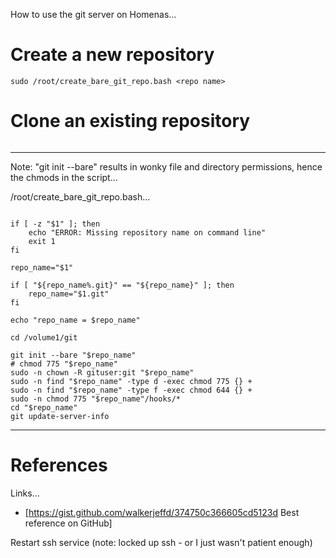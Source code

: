 How to use the git server on Homenas...

# Create a new repository

```ssh user@homenas
sudo /root/create_bare_git_repo.bash <repo name>
```

# Clone an existing repository

```git clone ssh://homenas/volume1/git/<repo name>.git
```
 
----

Note: "git init --bare" results in wonky file and directory permissions, hence the chmods in the script...

/root/create_bare_git_repo.bash...

```#!/bin/bash

if [ -z "$1" ]; then
    echo "ERROR: Missing repository name on command line"
	exit 1
fi

repo_name="$1"

if [ "${repo_name%.git}" == "${repo_name}" ]; then
    repo_name="$1.git"
fi

echo "repo_name = $repo_name"

cd /volume1/git

git init --bare "$repo_name"
# chmod 775 "$repo_name"
sudo -n chown -R gituser:git "$repo_name"
sudo -n find "$repo_name" -type d -exec chmod 775 {} +
sudo -n find "$repo_name" -type f -exec chmod 644 {} +
sudo -n chmod 775 "$repo_name"/hooks/*
cd "$repo_name"
git update-server-info
```

----

# References

Links...
* [https://gist.github.com/walkerjeffd/374750c366605cd5123d Best reference on GitHub]

Restart ssh service (note: locked up ssh - or I just wasn't patient enough)
```sudo synoservicectl --restart sshd
```

